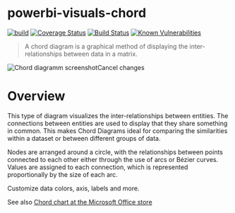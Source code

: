 # powerbi-visuals-chord
[![build](https://github.com/microsoft/powerbi-visuals-chord/actions/workflows/build.yml/badge.svg)](https://github.com/microsoft/powerbi-visuals-chord/actions/workflows/build.yml) [![Coverage Status](https://coveralls.io/repos/github/Microsoft/powerbi-visuals-chord/badge.svg?branch=master)](https://coveralls.io/github/Microsoft/powerbi-visuals-chord?branch=master)
[![Build Status](https://dev.azure.com/customvisuals/public/_apis/build/status/Microsoft.powerbi-visuals-chord)](https://dev.azure.com/customvisuals/public/_build/latest?definitionId=2) [![Known Vulnerabilities](https://snyk.io/test/github/Microsoft/powerbi-visuals-chord/badge.svg)](https://snyk.io/test/github/Microsoft/powerbi-visuals-chord)

> A chord diagram is a graphical method of displaying the inter-relationships between data in a matrix.

![Chord diagramm screenshot](https://raw.githubusercontent.com/microsoft/powerbi-visuals-chord/master/assets/screenshot.png)Cancel changes
# Overview
This type of diagram visualizes the inter-relationships between entities. The connections between entities are used to display that they share something in common. This makes Chord Diagrams ideal for comparing the similarities within a dataset or between different groups of data.

Nodes are arranged around a circle, with the relationships between points connected to each other either through the use of arcs or Bézier curves. Values are assigned to each connection, which is represented proportionally by the size of each arc.

Customize data colors, axis, labels and more.

See also [Chord chart at the Microsoft Office store](https://appsource.microsoft.com/en-us/product/power-bi-visuals/WA104380761)
